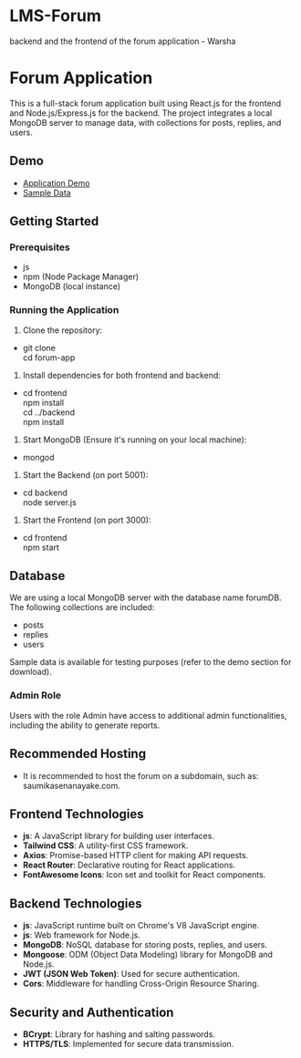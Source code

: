 # LMS-Forum
backend and the frontend of the forum application - Warsha

<h1>Forum Application</h1>
<p style="font-weight: 400;">This is a full-stack forum application built using React.js for the frontend and Node.js/Express.js for the backend. The project integrates a local MongoDB server to manage data, with collections for posts, replies, and users.</p>
<h2>Demo</h2>
<ul>
<li><a href="https://drive.google.com/file/d/1nNV7xDQ1HKoFUx2LeX4wS4ZGXTAhNOXw/view?usp=sharing">Application Demo</a></li>
<li><a href="https://drive.google.com/file/d/1bzxxiX8SQIbdPFvLu3l09FerOj6EqLZm/view?usp=drive_link">Sample Data</a></li>
</ul>
<h2>Getting Started</h2>
<h3>Prerequisites</h3>
<ul>
<li>js</li>
<li>npm (Node Package Manager)</li>
<li>MongoDB (local instance)</li>
</ul>
<h3>Running the Application</h3>
<ol style="font-weight: 400;">
<li>Clone the repository:</li>
</ol>
<ul>
<li>git clone <br />cd forum-app</li>
</ul>
<ol style="font-weight: 400;">
<li>Install dependencies for both frontend and backend:</li>
</ol>
<ul>
<li>cd frontend<br />npm install<br />cd ../backend<br />npm install</li>
</ul>
<ol style="font-weight: 400;">
<li>Start MongoDB (Ensure it's running on your local machine):</li>
</ol>
<ul>
<li>mongod</li>
</ul>
<ol style="font-weight: 400;">
<li>Start the Backend (on port 5001):</li>
</ol>
<ul>
<li>cd backend<br />node server.js</li>
</ul>
<ol style="font-weight: 400;">
<li>Start the Frontend (on port 3000):</li>
</ol>
<ul>
<li>cd frontend<br />npm start</li>
</ul>
<h2>Database</h2>
<p style="font-weight: 400;">We are using a local MongoDB server with the database name forumDB. The following collections are included:</p>
<ul>
<li>posts</li>
<li>replies</li>
<li>users</li>
</ul>
<p style="font-weight: 400;">Sample data is available for testing purposes (refer to the demo section for download).</p>
<h3>Admin Role</h3>
<p style="font-weight: 400;">Users with the role Admin have access to additional admin functionalities, including the ability to generate reports.</p>
<h2>Recommended Hosting</h2>
<ul>
<li>It is recommended to host the forum on a subdomain, such as: saumikasenanayake.com.</li>
</ul>
<h2>Frontend Technologies</h2>
<ul>
<li><strong>js</strong>: A JavaScript library for building user interfaces.</li>
<li><strong>Tailwind CSS</strong>: A utility-first CSS framework.</li>
<li><strong>Axios</strong>: Promise-based HTTP client for making API requests.</li>
<li><strong>React Router</strong>: Declarative routing for React applications.</li>
<li><strong>FontAwesome Icons</strong>: Icon set and toolkit for React components.</li>
</ul>
<h2>Backend Technologies</h2>
<ul>
<li><strong>js</strong>: JavaScript runtime built on Chrome's V8 JavaScript engine.</li>
<li><strong>js</strong>: Web framework for Node.js.</li>
<li><strong>MongoDB</strong>: NoSQL database for storing posts, replies, and users.</li>
<li><strong>Mongoose</strong>: ODM (Object Data Modeling) library for MongoDB and Node.js.</li>
<li><strong>JWT (JSON Web Token)</strong>: Used for secure authentication.</li>
<li><strong>Cors</strong>: Middleware for handling Cross-Origin Resource Sharing.</li>
</ul>
<h2>Security and Authentication</h2>
<ul>
<li><strong>BCrypt</strong>: Library for hashing and salting passwords.</li>
<li><strong>HTTPS/TLS</strong>: Implemented for secure data transmission.</li>
</ul>
